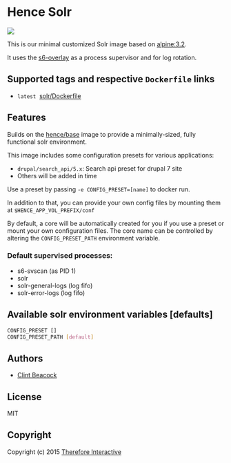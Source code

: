 # Hence Solr

[![](https://badge.imagelayers.io/hence/solr:latest.svg)](https://imagelayers.io/?images=hence/solr:latest 'Get your own badge on imagelayers.io')

This is our minimal customized Solr image based on [alpine:3.2](https://registry.hub.docker.com/_/alpine/).

It uses the [s6-overlay](https://github.com/just-containers/s6-overlay) as a process supervisor and for log rotation.

## Supported tags and respective `Dockerfile` links
* `latest`&nbsp;&nbsp;[solr/Dockerfile](https://github.com/hence-io/images/blob/master/solr/Dockerfile)

## Features
Builds on the [hence/base](https://registry.hub.docker.com/u/hence/base/) image to provide a minimally-sized, fully functional solr environment.

This image includes some configuration presets for various applications:

* `drupal/search_api/5.x`: Search api preset for drupal 7 site
* Others will be added in time

Use a preset by passing `-e CONFIG_PRESET=[name]` to docker run.

In addition to that, you can provide your own config files by mounting them at `$HENCE_APP_VOL_PREFIX/conf`

By default, a core will be automatically created for you if you use a preset or mount your own configuration files.  The core name can be controlled by altering the `CONFIG_PRESET_PATH` environment variable.

### Default supervised processes:
* s6-svscan (as PID 1)
* solr
* solr-general-logs (log fifo)
* solr-error-logs (log fifo)

## Available solr environment variables [defaults]
```bash
CONFIG_PRESET []
CONFIG_PRESET_PATH [default]
```

## Authors
* [Clint Beacock](https://github.com/clintbeacock)

## License
MIT

## Copyright
Copyright (c) 2015 [Therefore Interactive](http://therefore.ca)
